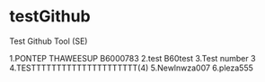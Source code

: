 # testGithub
Test Github Tool (SE)

1.PONTEP THAWEESUP B6000783
2.test B60test
3.Test number 3
4.TESTTTTTTTTTTTTTTTTTTTTT(4)
5.Newlnwza007
6.pleza555

